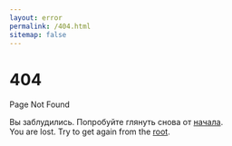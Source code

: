 ```yaml
---
layout: error
permalink: /404.html
sitemap: false
---
```

# 404

Page Not Found

Вы заблудились. Попробуйте глянуть снова от [начала](/).  
You are lost. Try to get again from the [root](/en).
